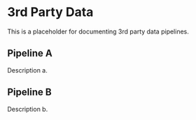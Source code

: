 # 3rd Party Data

This is a placeholder for documenting 3rd party data pipelines.

## Pipeline A

Description a.


## Pipeline B

Description b.